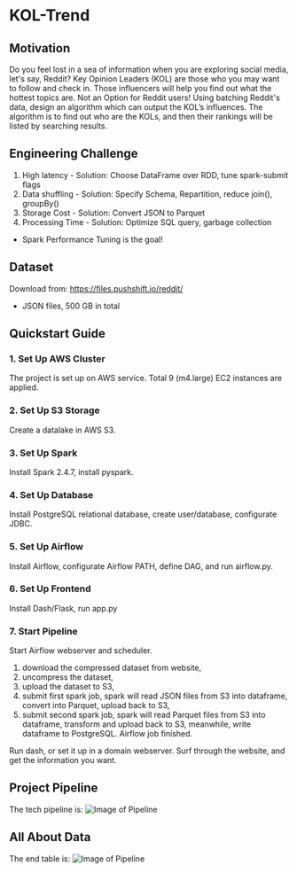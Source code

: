 # KOL-Trend

## Motivation
Do you feel lost in a sea of information when you are exploring social media, let's say, Reddit?
Key Opinion Leaders (KOL) are those who you may want to follow and check in. Those influencers will help you find out what the hottest topics are.
Not an Option for Reddit users!
Using batching Reddit's data, design an algorithm which can output the KOL’s influences. The algorithm is to find out who are the KOLs, and then their rankings will be listed by searching results.


## Engineering Challenge
1. High latency - Solution: Choose DataFrame over RDD, tune spark-submit flags
2. Data shuffling - Solution: Specify Schema, Repartition, reduce join(), groupBy()
3. Storage Cost - Solution: Convert JSON to Parquet
4. Processing Time - Solution: Optimize SQL query, garbage collection

- Spark Performance Tuning is the goal!

## Dataset
Download from: https://files.pushshift.io/reddit/
- JSON files, 500 GB in total

## Quickstart Guide
### 1. Set Up AWS Cluster
The project is set up on AWS service. Total 9 (m4.large) EC2 instances are applied.

### 2. Set Up S3 Storage
Create a datalake in AWS S3.

### 3. Set Up Spark
Install Spark 2.4.7, install pyspark.

### 4. Set Up Database
Install PostgreSQL relational database, create user/database, configurate JDBC.

### 5. Set Up Airflow
Install Airflow, configurate Airflow PATH, define DAG, and run airflow.py.

### 6. Set Up Frontend
Install Dash/Flask, run app.py

### 7. Start Pipeline
Start Airflow webserver and scheduler.
1. download the compressed dataset from website, 
2. uncompress the dataset, 
3. upload the dataset to S3, 
4. submit first spark job, spark will read JSON files from S3 into dataframe, convert into Parquet, upload back to S3, 
5. submit second spark job, spark will read Parquet files from S3 into dataframe, transform and upload back to S3, meanwhile, write dataframe to PostgreSQL. 
Airflow job finished.

Run dash, or set it up in a domain webserver. Surf through the website, and get the information you want.

## Project Pipeline
The tech pipeline is:
![Image of Pipeline](https://github.com/lijinling530/KOL-Trend/blob/master/image/tech%20stack.png)

## All About Data
The end table is:
![Image of Pipeline](https://github.com/lijinling530/KOL-Trend/blob/master/image/End%20Data.png)

